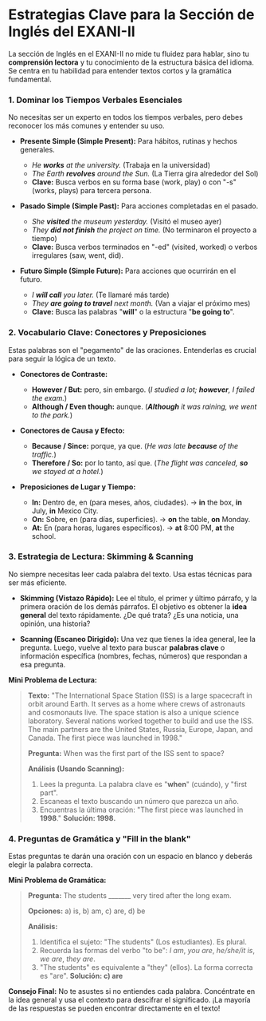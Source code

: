 # Estrategias Clave para la Sección de Inglés del EXANI-II

La sección de Inglés en el EXANI-II no mide tu fluidez para hablar, sino tu **comprensión lectora** y tu conocimiento de la estructura básica del idioma. Se centra en tu habilidad para entender textos cortos y la gramática fundamental.

### 1. Dominar los Tiempos Verbales Esenciales

No necesitas ser un experto en todos los tiempos verbales, pero debes reconocer los más comunes y entender su uso.

-   **Presente Simple (Simple Present):** Para hábitos, rutinas y hechos generales.
    -   *He **works** at the university.* (Trabaja en la universidad)
    -   *The Earth **revolves** around the Sun.* (La Tierra gira alrededor del Sol)
    -   **Clave:** Busca verbos en su forma base (work, play) o con "-s" (works, plays) para tercera persona.

-   **Pasado Simple (Simple Past):** Para acciones completadas en el pasado.
    -   *She **visited** the museum yesterday.* (Visitó el museo ayer)
    -   *They **did not finish** the project on time.* (No terminaron el proyecto a tiempo)
    -   **Clave:** Busca verbos terminados en "-ed" (visited, worked) o verbos irregulares (saw, went, did).

-   **Futuro Simple (Simple Future):** Para acciones que ocurrirán en el futuro.
    -   *I **will call** you later.* (Te llamaré más tarde)
    -   *They **are going to travel** next month.* (Van a viajar el próximo mes)
    -   **Clave:** Busca las palabras "**will**" o la estructura "**be going to**".

### 2. Vocabulario Clave: Conectores y Preposiciones

Estas palabras son el "pegamento" de las oraciones. Entenderlas es crucial para seguir la lógica de un texto.

-   **Conectores de Contraste:**
    -   **However / But:** pero, sin embargo. (*I studied a lot; **however**, I failed the exam.*)
    -   **Although / Even though:** aunque. (***Although** it was raining, we went to the park.*)

-   **Conectores de Causa y Efecto:**
    -   **Because / Since:** porque, ya que. (*He was late **because** of the traffic.*)
    -   **Therefore / So:** por lo tanto, así que. (*The flight was canceled, **so** we stayed at a hotel.*)

-   **Preposiciones de Lugar y Tiempo:**
    -   **In:** Dentro de, en (para meses, años, ciudades). -> **in** the box, **in** July, **in** Mexico City.
    -   **On:** Sobre, en (para días, superficies). -> **on** the table, **on** Monday.
    -   **At:** En (para horas, lugares específicos). -> **at** 8:00 PM, **at** the school.

### 3. Estrategia de Lectura: Skimming & Scanning

No siempre necesitas leer cada palabra del texto. Usa estas técnicas para ser más eficiente.

-   **Skimming (Vistazo Rápido):** Lee el título, el primer y último párrafo, y la primera oración de los demás párrafos. El objetivo es obtener la **idea general** del texto rápidamente. ¿De qué trata? ¿Es una noticia, una opinión, una historia?

-   **Scanning (Escaneo Dirigido):** Una vez que tienes la idea general, lee la pregunta. Luego, vuelve al texto para buscar **palabras clave** o información específica (nombres, fechas, números) que respondan a esa pregunta.

**Mini Problema de Lectura:**

> **Texto:** "The International Space Station (ISS) is a large spacecraft in orbit around Earth. It serves as a home where crews of astronauts and cosmonauts live. The space station is also a unique science laboratory. Several nations worked together to build and use the ISS. The main partners are the United States, Russia, Europe, Japan, and Canada. The first piece was launched in 1998."
>
> **Pregunta:** When was the first part of the ISS sent to space?
>
> **Análisis (Usando Scanning):**
> 1.  Lees la pregunta. La palabra clave es "**when**" (cuándo), y "first part".
> 2.  Escaneas el texto buscando un número que parezca un año.
> 3.  Encuentras la última oración: "The first piece was launched in **1998**."
> **Solución: 1998.**

### 4. Preguntas de Gramática y "Fill in the blank"

Estas preguntas te darán una oración con un espacio en blanco y deberás elegir la palabra correcta.

**Mini Problema de Gramática:**

> **Pregunta:** The students _______ very tired after the long exam.
>
> **Opciones:** a) is, b) am, c) are, d) be
>
> **Análisis:**
> 1.  Identifica el sujeto: "The students" (Los estudiantes). Es plural.
> 2.  Recuerda las formas del verbo "to be": *I am*, *you are*, *he/she/it is*, *we are*, *they are*.
> 3.  "The students" es equivalente a "they" (ellos). La forma correcta es "are".
> **Solución: c) are**

**Consejo Final:** No te asustes si no entiendes cada palabra. Concéntrate en la idea general y usa el contexto para descifrar el significado. ¡La mayoría de las respuestas se pueden encontrar directamente en el texto!